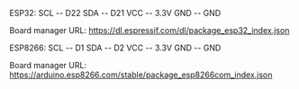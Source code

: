 ESP32:
SCL -- D22
SDA -- D21
VCC -- 3.3V
GND -- GND

Board manager URL: https://dl.espressif.com/dl/package_esp32_index.json

ESP8266:
SCL -- D1
SDA -- D2
VCC -- 3.3V
GND -- GND

Board manager URL: https://arduino.esp8266.com/stable/package_esp8266com_index.json